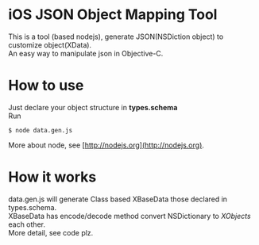 # iOS JSON Object Mapping Tool
This is a tool (based nodejs), generate JSON(NSDiction object) to customize object(XData).  
An easy way to manipulate json in Objective-C.

# How to use
Just declare your object structure in **types.schema**  
Run 
 
	$ node data.gen.js

More about node, see [http://nodejs.org](http://nodejs.org).

# How it works
data.gen.js will generate Class based XBaseData those declared in types.schema.  
XBaseData has encode/decode method convert NSDictionary to *XObjects* each other.  
More detail, see code plz.
	